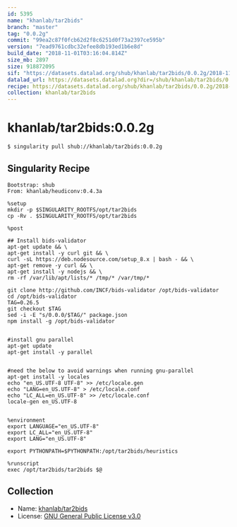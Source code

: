 ```yaml
---
id: 5395
name: "khanlab/tar2bids"
branch: "master"
tag: "0.0.2g"
commit: "99ea2c87f0fcb62d2f8c6251d0f73a2397ce595b"
version: "7ead9761cdbc32efee8db193ed1b6e8d"
build_date: "2018-11-01T03:16:04.814Z"
size_mb: 2897
size: 918872095
sif: "https://datasets.datalad.org/shub/khanlab/tar2bids/0.0.2g/2018-11-01-99ea2c87-7ead9761/7ead9761cdbc32efee8db193ed1b6e8d.simg"
datalad_url: https://datasets.datalad.org?dir=/shub/khanlab/tar2bids/0.0.2g/2018-11-01-99ea2c87-7ead9761/
recipe: https://datasets.datalad.org/shub/khanlab/tar2bids/0.0.2g/2018-11-01-99ea2c87-7ead9761/Singularity
collection: khanlab/tar2bids
---
```


# khanlab/tar2bids:0.0.2g

```bash
$ singularity pull shub://khanlab/tar2bids:0.0.2g
```

## Singularity Recipe

```singularity
Bootstrap: shub
From: khanlab/heudiconv:0.4.3a

%setup
mkdir -p $SINGULARITY_ROOTFS/opt/tar2bids
cp -Rv . $SINGULARITY_ROOTFS/opt/tar2bids

%post

## Install bids-validator
apt-get update && \
apt-get install -y curl git && \
curl -sL https://deb.nodesource.com/setup_8.x | bash - && \
apt-get remove -y curl && \
apt-get install -y nodejs && \
rm -rf /var/lib/apt/lists/* /tmp/* /var/tmp/*

git clone http://github.com/INCF/bids-validator /opt/bids-validator
cd /opt/bids-validator
TAG=0.26.5
git checkout $TAG
sed -i -E "s/0.0.0/$TAG/" package.json
npm install -g /opt/bids-validator


#install gnu parallel
apt-get update
apt-get install -y parallel


#need the below to avoid warnings when running gnu-parallel
apt-get install -y locales
echo "en_US.UTF-8 UTF-8" >> /etc/locale.gen
echo "LANG=en_US.UTF-8" > /etc/locale.conf
echo "LC_ALL=en_US.UTF-8" >> /etc/locale.conf
locale-gen en_US.UTF-8


%environment
export LANGUAGE="en_US.UTF-8"
export LC_ALL="en_US.UTF-8"
export LANG="en_US.UTF-8"

export PYTHONPATH=$PYTHONPATH:/opt/tar2bids/heuristics

%runscript
exec /opt/tar2bids/tar2bids $@
```

## Collection

 - Name: [khanlab/tar2bids](https://github.com/khanlab/tar2bids)
 - License: [GNU General Public License v3.0](https://api.github.com/licenses/gpl-3.0)


